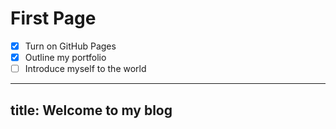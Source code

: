 # First Page
- [X] Turn on GitHub Pages
- [X] Outline my portfolio
- [ ] Introduce myself to the world
---
title: Welcome to my blog
---

